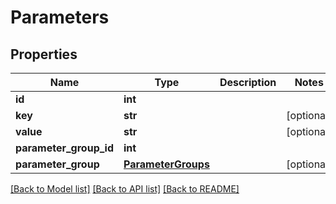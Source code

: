 # Parameters

## Properties
Name | Type | Description | Notes
------------ | ------------- | ------------- | -------------
**id** | **int** |  | 
**key** | **str** |  | [optional] 
**value** | **str** |  | [optional] 
**parameter_group_id** | **int** |  | 
**parameter_group** | [**ParameterGroups**](ParameterGroups.md) |  | [optional] 

[[Back to Model list]](../README.md#documentation-for-models) [[Back to API list]](../README.md#documentation-for-api-endpoints) [[Back to README]](../README.md)


